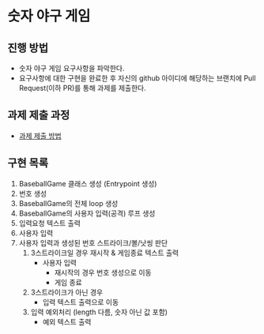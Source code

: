 # 숫자 야구 게임
## 진행 방법
* 숫자 야구 게임 요구사항을 파악한다.
* 요구사항에 대한 구현을 완료한 후 자신의 github 아이디에 해당하는 브랜치에 Pull Request(이하 PR)를 통해 과제를 제출한다.

## 과제 제출 과정
* [과제 제출 방법](https://github.com/next-step/nextstep-docs/tree/master/precourse)

## 구현 목록
1. BaseballGame 클래스 생성 (Entrypoint 생성)
2. 번호 생성
3. BaseballGame의 전체 loop 생성
4. BaseballGame의 사용자 입력(공격) 루프 생성
5. 입력요청 텍스트 출력
6. 사용자 입력
7. 사용자 입력과 생성된 번호 스트라이크/볼/낫씽 판단
   1. 3스트라이크일 경우 재시작 & 게임종료 텍스트 출력   
       - 사용자 입력
         - 재시작의 경우 번호 생성으로 이동
         - 게임 종료
   2. 3스트라이크가 아닌 경우
      - 입력 텍스트 출력으로 이동
   3. 입력 예외처리 (length 다름, 숫자 아닌 값 포함)
      - 예외 텍스트 출력
